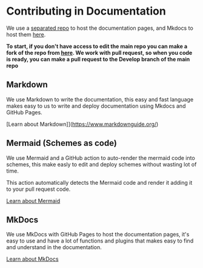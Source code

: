 # Contributing in Documentation

We use a [separated repo](https://github.com/Isaaker/archerysimulator) to host the documentation pages, and Mkdocs to host them [here](https://isaaker.github.io/archerysimulator).

**To start, if you don't have access to edit the main repo you can make a fork of the repo from [here](https://github.com/Isaaker/Ghost_Simulator_ES/fork). We work with pull request, so when you code is ready, you can make a pull request to the Develop branch of the main repo**

## Markdown

We use Markdown to write the documentation, this easy and fast language makes easy to us to write and deploy documentation using Mkdocs and GitHub Pages.

[Learn about Markdown]](https://www.markdownguide.org/)

## Mermaid (Schemes as code)

We use Mermaid and a GitHub action to auto-render the mermaid code into schemes, this make easly to edit and deploy schemes without wasting lot of time.

This action automatically detects the Mermaid code and render it adding it to your pull request code.

[Learn about Mermaid](https://mermaid.js.org/intro/)

## MkDocs

We use MkDocs with GitHub Pages to host the documentation pages, it's easy to use and have a lot of functions and plugins that makes easy to find and understand in the documentation.

[Learn about MkDocs](https://mkdocs.org)